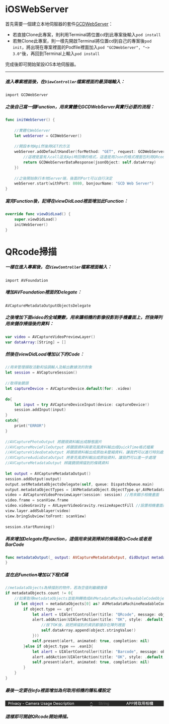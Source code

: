 # iOSWebServer

首先需要一個建立本地伺服器的套件[GCDWebServer](https://github.com/swisspol/GCDWebServer)：  
* 若直接Clone此專案，則利用Terminal將位置cd到此專案後輸入`pod install`  
* 若無Clone此專案，則一樣先開啟Terminal將位置cd到自己的專案後`pod init`，將出現在專案裡面的Podfile裡面加入`pod "GCDWebServer", "~> 3.0"`後，再回到Terminal上輸入`pod install`  

完成後即可開始架設iOS本地伺服器。
****

##### 進入專案裡面後，在`ViewController`檔案裡面的最頂端輸入：

`import GCDWebServer`

##### 之後自己寫一個Function，用來實體化GCDWebServer與實行必要的流程：

```swift
func initWebServer() {

    //實體化WebServer
    let webServer = GCDWebServer()
    
    //開設本地Api然後用GET的方法
    webServer.addDefaultHandler(forMethod: "GET", request: GCDWebServerRequest.self, processBlock: {request in
        //這裡是當有人call這支Api時回傳的格式，這邊是用Json的格式裡面包利用QRcode掃描到的訊息
        return GCDWebServerDataResponse(jsonObject: self.dataArray) 
    })
    
    //之後開始執行本地Server端，後面的Port可以自行決定
    webServer.start(withPort: 8080, bonjourName: "GCD Web Server")
}
```

##### 寫完Function後，記得在viewDidLoad裡面增加此Function：

```swift
override func viewDidLoad() {
    super.viewDidLoad()
    initWebServer()
}
```

# QRcode掃描

##### 一樣在進入專案後，在`ViewController`檔案裡面輸入：

`import AVFoundation`

##### 增加AVFoundation裡面的Delegate：

`AVCaptureMetadataOutputObjectsDelegate`

##### 之後增加下面video的全域變數，用來讓相機的影像投影到手機畫面上，然後陣列用來儲存掃描後的資料：

```swift
var video = AVCaptureVideoPreviewLayer()
var dataArray:[String] = []
```

##### 然後在viewDidLoad增加以下的Code：

```swift
//用來管理擷取活動和協調輸人及輸出數據流的對象
let session = AVCaptureSession()

//取得後鏡頭
let captureDevice = AVCaptureDevice.default(for: .video)

do{
    let input = try AVCaptureDeviceInput(device: captureDevice!)
    session.addInput(input)
}
catch{
    print("ERROR")
}

//AVCapturePhotoOutput 將鏡頭資料輸出成靜態圖片
//AVCaptureMovieFileOutput 將鏡頭資料與麥克風資料輸出成QuickTime格式檔案
//AVCaptureVideoDataOutput 將鏡頭資料輸出成原始未壓縮資料，讓我們可以進行特別處理，例如加上特效
//AVCaptureAudioDataOutput 將麥克風資料輸出成原始資料，讓我們可以進一步處理
//AVCaptureMetadataOutput 辨識鏡頭掃描到的條碼資料

let output = AVCaptureMetadataOutput()
session.addOutput(output)
output.setMetadataObjectsDelegate(self, queue: DispatchQueue.main)
output.metadataObjectTypes = [AVMetadataObject.ObjectType.qr,AVMetadataObject.ObjectType.ean13]
video = AVCaptureVideoPreviewLayer(session: session) //用來顯示相機畫面
video.frame = scanView.frame
video.videoGravity = AVLayerVideoGravity.resizeAspectFill //設置相機畫面的顯示方式
view.layer.addSublayer(video)
view.bringSubview(toFront: scanView)

session.startRunning()
```

##### 再來增加Delegate的function，這個用來偵測掃掉的條碼是QrCode或者是BarCode

```swift
func metadataOutput(_ output: AVCaptureMetadataOutput, didOutput metadataObjects: [AVMetadataObject], from connection: AVCaptureConnection) {
}
```

##### 並在此Function增加以下程式碼

```swift 
//metadataObjects為掃描到的物件，若為空值則繼續搜尋
if metadataObjects.count != 0{
    //如果取得metadataObjects並能夠轉換成AVMetadataMachineReadableCodeObject(條碼訊息)，則進去判斷是否為QRcode或是Barcode
    if let object = metadataObjects[0] as? AVMetadataMachineReadableCodeObject{
        if object.type == .qr{
            let alert = UIAlertController(title: "QRcode", message: object.stringValue, preferredStyle: .alert)
            alert.addAction(UIAlertAction(title: "OK", style: .default, handler: { (sender) in
                //按下OK後，就把掃描到的資訊都儲存在陣列裡面
                self.dataArray.append(object.stringValue!)
            }))
            self.present(alert, animated: true, completion: nil)
        }else if object.type == .ean13{
            let alert = UIAlertController(title: "Barcode", message: object.stringValue, preferredStyle: .alert)
            alert.addAction(UIAlertAction(title: "OK", style: .default, handler: nil))
            self.present(alert, animated: true, completion: nil)
        }
    }
}
```

##### 最後一定要在info裡面增加為何取用相機的隱私權設定

![](https://github.com/Yen-Chen/iOSWebServer/blob/master/info.png)

##### 這樣即可開啟QRcode開始掃描。
